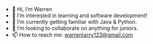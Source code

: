 - 👋 Hi, I’m Warren
- 👀 I’m interested in learning and software development!
- 🌱 I’m currently getting familiar with Java & Python.
- 💞️ I’m looking to collaborate on anything for juniors.
- 📫 How to reach me: warrentarry123@gmail.com

<!---
WarrenJMT/WarrenJMT is a ✨ special ✨ repository because its `README.md` (this file) appears on your GitHub profile.
You can click the Preview link to take a look at your changes.
--->
